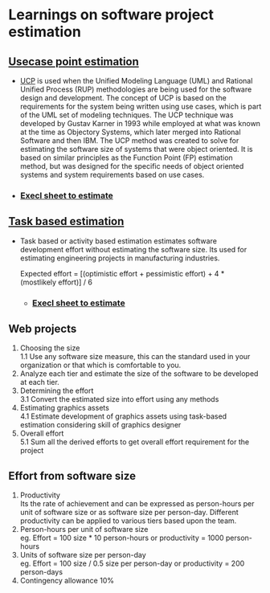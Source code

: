 # Learnings on software project estimation
## [Usecase point estimation](https://github.com/signalarun/estimation-learnings/tree/master/usecase-point-estimation)
   * [UCP](https://en.wikipedia.org/wiki/Use_Case_Points) is used when the Unified Modeling Language (UML) and Rational Unified Process (RUP) methodologies are being 
used for the software design and development. The concept of UCP is based on the requirements for the system being
written using use cases, which is part of the UML set of modeling techniques. 
The UCP technique was developed by Gustav Karner in 1993 while employed at what was known at the time as Objectory Systems, 
which later merged into Rational Software and then IBM. The UCP method was created to solve for estimating the software
size of systems that were object oriented. It is based on similar principles as the Function Point (FP) estimation method,
but was designed for the specific needs of object oriented systems and system requirements based on use cases.
   * ### [Execl sheet to estimate](https://github.com/signalarun/estimation-learnings/blob/master/usecase-point-estimation/UCP%20Estimation.xlsx)
   
## [Task based estimation](https://github.com/signalarun/estimation-learnings/tree/master/task-based-estimation)
   * Task based or activity based estimation estimates software development effort without estimating the software size. Its
     used for estimating engineering projects in manufacturing industries. 
     
     Expected effort = [(optimistic effort + pessimistic effort) + 4 * (mostlikely effort)] / 6
     * ### [Execl sheet to estimate](https://github.com/signalarun/estimation-learnings/blob/master/task-based-estimation/Task%20based%20estimation.xlsx)
     

## Web projects
 1. Choosing the size  
     1.1 Use any software size measure, this can the standard used in your organization or that which is comfortable to you.
 2. Analyze each tier and estimate the size of the software to be developed at each tier.
 3. Determining the effort  
     3.1 Convert the estimated size into effort using any methods
 4. Estimating graphics assets  
     4.1 Estimate development of graphics assets using task-based estimation considering skill of graphics designer
 5. Overall effort  
     5.1 Sum all the derived efforts to get overall effort requirement for the project

## Effort from software size
 1. Productivity  
     Its the rate of achievement and can be expressed as person-hours per unit of software size or as software size per 
     person-day. Different productivity can be applied to various tiers based upon the team.
 2. Person-hours per unit of software size  
     eg. Effort = 100 size * 10 person-hours or productivity
                = 1000 person-hours    
 3. Units of software size per person-day  
      eg. Effort = 100 size / 0.5 size per person-day or productivity
                 = 200 person-days
 4. Contingency allowance 10%
    


